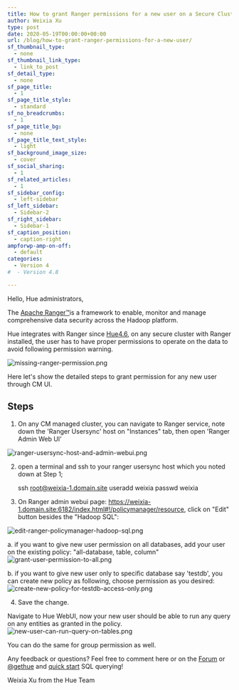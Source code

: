 ```yaml
---
title: How to grant Ranger permissions for a new user on a Secure Cluster
author: Weixia Xu
type: post
date: 2020-05-19T00:00:00+00:00
url: /blog/how-to-grant-ranger-permissions-for-a-new-user/
sf_thumbnail_type:
  - none
sf_thumbnail_link_type:
  - link_to_post
sf_detail_type:
  - none
sf_page_title:
  - 1
sf_page_title_style:
  - standard
sf_no_breadcrumbs:
  - 1
sf_page_title_bg:
  - none
sf_page_title_text_style:
  - light
sf_background_image_size:
  - cover
sf_social_sharing:
  - 1
sf_related_articles:
  - 1
sf_sidebar_config:
  - left-sidebar
sf_left_sidebar:
  - Sidebar-2
sf_right_sidebar:
  - Sidebar-1
sf_caption_position:
  - caption-right
ampforwp-amp-on-off:
  - default
categories:
  - Version 4
#  - Version 4.8

---
```

Hello, Hue administrators,

The [Apache Ranger™](https://ranger.apache.org/)is a framework to enable, monitor and manage comprehensive data security
 across the Hadoop platform.

Hue integrates with Ranger since [Hue4.6](https://gethue.com/hue-4-6-and-its-improvements-are-out/), on any secure cluster with Ranger installed, the user has to have proper
 permissions to operate on the data to avoid following permission warning.

![missing-ranger-permission.png](https://cdn.gethue.com/uploads/2020/05/missing-ranger-permission.png)

Here let's show the detailed steps to grant permission for any new user through CM UI.

## Steps
1. On any CM managed cluster, you can navigate to Ranger service, note down the 'Ranger Usersync' host on "Instances" tab,
 then open 'Ranger Admin Web UI'

![ranger-usersync-host-and-admin-webui.png](https://cdn.gethue.com/uploads/2020/05/ranger-usersync-host-and-admin-webui.png)

2. open a terminal and ssh to your ranger usersync host which you noted down at Step 1;

    ssh root@weixia-1.domain.site
    useradd weixia
    passwd weixia

3. On Ranger admin webui page: https://weixia-1.domain.site:6182/index.html#!/policymanager/resource, click on "Edit"
 button besides the "Hadoop SQL":

![edit-ranger-policymanager-hadoop-sql.png](https://cdn.gethue.com/uploads/2020/05/edit-ranger-policymanager-hadoop-sql.png)

a. if you want to give new user permission on all databases, add your user on the existing policy: "all-database, table, column"
![grant-user-permission-to-all.png](https://cdn.gethue.com/uploads/2020/05/grant-user-permission-to-all.png)

b. if you want to give new user only to specific database say 'testdb', you can create new policy as following,
choose permission as you desired:
![create-new-policy-for-testdb-access-only.png](https://cdn.gethue.com/uploads/2020/05/create-new-policy-for-testdb-access-only.png)

4. Save the change.

Navigate to Hue WebUI, now your new user should be able to run any query on any entities as granted in the policy.
![new-user-can-run-query-on-tables.png](https://cdn.gethue.com/uploads/2020/05/new-user-can-run-query-on-tables.png)

You can do the same for group permission as well.

Any feedback or questions? Feel free to comment here or on the [Forum](https://discourse.gethue.com/) or
[@gethue](https://twitter.com/gethue) and [quick start](https://docs.gethue.com/quickstart/) SQL querying!

Weixia Xu from the Hue Team
